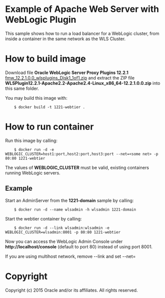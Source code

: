 Example of Apache Web Server with WebLogic Plugin
=====
This sample shows how to run a load balancer for a WebLogic cluster, from inside a container in the same network as the WLS Cluster.

# How to build image
Download file **Oracle WebLogic Server Proxy Plugins 12.2.1** [fmw_12.2.1.0.0_wlsplugins_Disk1_1of1.zip](http://www.oracle.com/technetwork/middleware/webtier/downloads/index-jsp-156711.html) and extract the ZIP file **WLSPlugin12.2.1-Apache2.2-Apache2.4-Linux_x86_64-12.2.1.0.0.zip** into this same folder.

You may build this image with:

        $ docker build -t 1221-webtier .

# How to run container
Run this image by calling:

        $ docker run -d -e WEBLOGIC_CLUSTER=host1:port,host2:port,host3:port --net=<some net> -p 80:80 1221-webtier

The values of **WEBLOGIC_CLUSTER** must be valid, existing containers running WebLogic servers.

## Example
Start an AdminServer from the **1221-domain** sample by calling:

        $ docker run -d --name wlsadmin -h wlsadmin 1221-domain

Start the webtier container by calling:

        $ docker run -d --link wlsadmin:wlsadmin -e WEBLOGIC_CLUSTER=wlsadmin:8001 -p 80:80 1221-webtier

Now you can access the WebLogic Admin Console under **http://localhost/console** (default to port 80) instead of using port 8001.

If you are using multihost network, remove --link and set --net=<your net>

# Copyright
Copyright (c) 2015 Oracle and/or its affiliates. All rights reserved.
